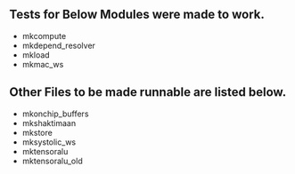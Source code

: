 Tests for Below Modules were made to work.
---

- mkcompute
- mkdepend_resolver
- mkload
- mkmac_ws

Other Files to be made runnable are listed below.
---

- mkonchip_buffers
- mkshaktimaan
- mkstore
- mksystolic_ws
- mktensoralu
- mktensoralu_old